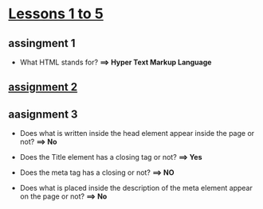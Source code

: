# [Lessons 1 to 5](https://elzero.org/html-assignments-lesson-from-1-to-5/)

## assingment 1 
* What HTML stands for? **==> Hyper Text Markup Language**

## [assignment 2](./Lesson1to5.html)

## aasignment 3
* Does what is written inside the head element appear inside the page or not? **==> No**

* Does the Title element has a closing tag or not? **==> Yes**

* Does the meta tag has a closing or not? **==> NO**

* Does what is placed inside the description of the meta element appear on the page or not? **==> No**
